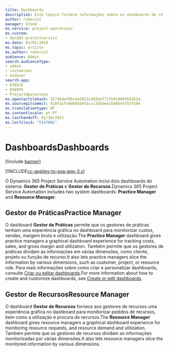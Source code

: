 ```yaml
---
title: Dashboards
description: Este tópico fornece informações sobre os dashboards de relatórios incluídos no Dynamics 365 Project Service Automation.
author: ruhercul
manager: kfend
ms.service: project-operations
ms.custom:
- dyn365-projectservice
ms.date: 03/01/2019
ms.topic: article
ms.author: ruhercul
audience: Admin
search.audienceType:
- admin
- customizer
- enduser
search.app:
- D365CE
- D365PS
- ProjectOperations
ms.openlocfilehash: 5573bdaf05cb430131d92be771fb91900fb5453a
ms.sourcegitcommit: 418fa1fe9d605b8faccc2d5dee1b04b4e753f194
ms.translationtype: HT
ms.contentlocale: pt-PT
ms.lasthandoff: 02/10/2021
ms.locfileid: "5147802"
---
```

# <a name="dashboards"></a><span data-ttu-id="62f4e-103">Dashboards</span><span class="sxs-lookup"><span data-stu-id="62f4e-103">Dashboards</span></span>

[!include [banner](../includes/psa-now-project-operations.md)]

[!INCLUDE[cc-applies-to-psa-app-3.x](../includes/cc-applies-to-psa-app-3x.md)]

<span data-ttu-id="62f4e-104">O Dynamics 365 Project Service Automation inclui dois dashboards do sistema: **Gestor de Práticas** e **Gestor de Recursos**.</span><span class="sxs-lookup"><span data-stu-id="62f4e-104">Dynamics 365 Project Service Automation includes two system dashboards: **Practice Manager** and **Resource Manager**.</span></span>

## <a name="practice-manager"></a><span data-ttu-id="62f4e-105">Gestor de Práticas</span><span class="sxs-lookup"><span data-stu-id="62f4e-105">Practice Manager</span></span> 

<span data-ttu-id="62f4e-106">O dashboard **Gestor de Práticas** permite que os gestores de práticas tenham uma experiência gráfica no dashboard para monitorizar custos, vendas, margem bruta e utilização.</span><span class="sxs-lookup"><span data-stu-id="62f4e-106">The **Practice Manager** dashboard gives practice managers a graphical dashboard experience for tracking costs, sales, and gross margin and utilization.</span></span> <span data-ttu-id="62f4e-107">Também permite que os gestores de práticas dividam as informações em várias dimensões, como cliente, projeto ou função de recurso.</span><span class="sxs-lookup"><span data-stu-id="62f4e-107">It also lets practice managers slice the information by various dimensions, such as customer, project, or resource role.</span></span> <span data-ttu-id="62f4e-108">Para mais informações sobre como criar e personalizar dashboards, consulte [Criar ou editar dashboards](https://docs.microsoft.com/dynamics365/customerengagement/on-premises/customize/create-edit-dashboards).</span><span class="sxs-lookup"><span data-stu-id="62f4e-108">For more information about how to create and customize dashboards, see [Create or edit dashboards](https://docs.microsoft.com/dynamics365/customerengagement/on-premises/customize/create-edit-dashboards).</span></span>

## <a name="resource-manager"></a><span data-ttu-id="62f4e-109">Gestor de Recursos</span><span class="sxs-lookup"><span data-stu-id="62f4e-109">Resource Manager</span></span> 

<span data-ttu-id="62f4e-110">O dashboard **Gestor de Recursos** fornece aos gestores de recursos uma experiência gráfica no dashboard para monitorizar pedidos de recursos, bem como a utilização e procura de recursos.</span><span class="sxs-lookup"><span data-stu-id="62f4e-110">The **Resource Manager** dashboard gives resource managers a graphical dashboard experience for monitoring resource requests, and resource demand and utilization.</span></span> <span data-ttu-id="62f4e-111">Também permite que os gestores de recursos dividam as informações monitorizadas por várias dimensões.</span><span class="sxs-lookup"><span data-stu-id="62f4e-111">It also lets resource managers slice the monitored information by various dimensions.</span></span>
